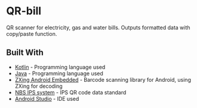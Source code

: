 # QR-bill
QR scanner for electricity, gas and water bills. Outputs formatted data with copy/paste function.

## Built With

* [Kotlin](https://kotlinlang.org/) - Programming language used
* [Java](https://www.java.com/en/) - Programming language used
* [ZXing Android Embedded](https://github.com/journeyapps/zxing-android-embedded) - Barcode scanning library for Android, using ZXing for decoding
* [NBS IPS system](https://nbs.rs/en/ciljevi-i-funkcije/platni-sistem/nbs-operator/ips-nbs/) - IPS QR code data standard
* [Android Studio](https://developer.android.com/studio) - IDE used
